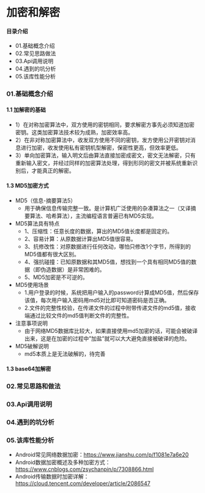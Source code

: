 # 加密和解密
#### 目录介绍
- 01.基础概念介绍
- 02.常见思路做法
- 03.Api调用说明
- 04.遇到的坑分析
- 05.该库性能分析



### 01.基础概念介绍
#### 1.1 加解密的基础
- 1）在对称加密算法中，双方使用的密钥相同，要求解密方事先必须知道加密密钥。这类加密算法技术较为成熟，加密效率高。
- 2）在非对称加密算法中，收发双方使用不同的密钥，发方使用公开密钥对消息进行加密，收发使用私有密钥机型解密，保密性更高，但效率更低。
- 3）单向加密算法，输入明文后由算法直接加密成密文，密文无法解密，只有重新输入密文，并经过同样的加密算法处理，得到形同的密文并被系统重新识别后，才能真正的解密。


#### 1.3 MD5加密方式
- MD5（信息-摘要算法5）
    - 用于确保信息传输完整一致。是计算机广泛使用的杂凑算法之一（又译摘要算法、哈希算法），主流编程语言普遍已有MD5实现。
- MD5算法具有特点
    - 1、压缩性：任意长度的数据，算出的MD5值长度都是固定的。
    - 2、容易计算：从原数据计算出MD5值很容易。
    - 3、抗修改性：对原数据进行任何改动，哪怕只修改1个字节，所得到的MD5值都有很大区别。
    - 4、强抗碰撞：已知原数据和其MD5值，想找到一个具有相同MD5值的数据（即伪造数据）是非常困难的。
    - 5、MD5加密是不可逆的。
- MD5使用场景
    - 1.用户登录的时候，系统把用户输入的password计算成MD5值，然后保存该值，每次用户输入密码用md5对比即可知道密码是否正确。
    - 2.文件的完整性校验，在传递文件的过程中附带传递文件的md5值，接收端通过比较文件的md5值判断文件的完整性。
- 注意事项说明
    - 由于网络MD5数据库比较大，如果直接使用md5加密的话，可能会被破译出来，这是在加密的过程中”加盐”就可以大大避免直接被破译的危险。
- MD5破解说明
    - md5本质上是无法破解的，待完善


#### 1.3 base64加解密



### 02.常见思路和做法




### 03.Api调用说明



### 04.遇到的坑分析



### 05.该库性能分析




- Android常见网络数据加密：https://www.jianshu.com/p/f1081e7a6e20
- Android数据加密概述及多种加密方式：https://www.cnblogs.com/zsychanpin/p/7308866.html
- Android传输数据时加密详解：https://cloud.tencent.com/developer/article/2086547






